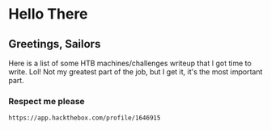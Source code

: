 # Hello There

## Greetings, Sailors

Here is a list of some HTB machines/challenges writeup that I got time to write. Lol! Not my greatest part of the job, but I get it, it's the most important part.

### Respect me please  
```
https://app.hackthebox.com/profile/1646915
```

